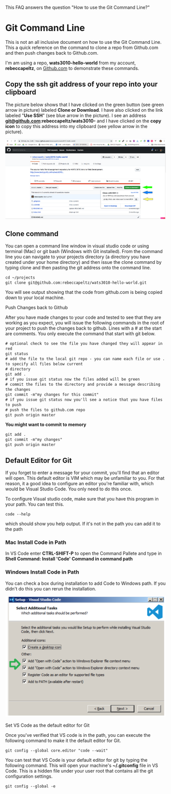This FAQ answers the question "How to use the Git Command Line?"

# Git Command Line

This is not an all inclusive document on how to use the Git Command Line.  This a quick reference on the command to clone a repo from Github.com and then push changes back to Github.com.

I'm am using a repo, **wats3010-hello-world** from my account, **rebeccapeltz**, on [Github.com](https://www.github.com) to demonstrate these commands.

## Copy the ssh git address of your repo into your clipboard

The picture below shows that I have clicked on the green button \(see green arrow in picture\) labeled **Clone or Download**.  I have also clicked on the link labeled "**Use SSH**" \(see blue arrow in the picture\).  I see an address **git@github.com:rebeccapeltz/wats3010-** and I have clicked on the **copy icon** to  copy this address into my clipboard \(see yellow arrow in the picture\).

![](/assets/clone-repo.png)

## Clone command

You can open a command line window in visual studio code or using terminal \(Mac\) or git bash \(Windows with Git installed\).  From the command line you can navigate to your projects directory \(a directory you have created under your home directory\) and then issue the clone command by typing clone and then pasting the git address onto the command line.

```
cd ~/projects
git clone git@github.com:rebeccapeltz/wats3010-hello-world.git
```

You will see output showing that the code from github.com is being copied down to your local machine.

Push Changes back to Github

After you have made changes to your code and tested to see that they are working as you expect, you will issue the following commands in the root of your project to push the changes back to github.  Lines with a \# at the start are comments.  You only execute the command that start with git below.

```
# optional check to see the file you have changed they will appear in red
git status
# add the file to the local git repo - you can name each file or use . to specify all files below current
# directory
git add .
# if you issue git status now the files added will be green
# commit the files to the directory and provide a message describing the changes
git commit -m"my changes for this commit"
# if you issue git status now you'll see a notice that you have files to push
# push the files to github.com repo
git push origin master
```

**You might want to commit to memory**

```
git add .
git commit -m"my changes"
git push origin master
```



## Default Editor for Git

If you forget to enter a message for your commit, you'll find that an editor will open.  This default editor is VIM which may be unfamiliar to you.  For that reason, it a good idea to configure an editor you're familiar with, which would be Visual Studio Code. You only need to do this once.

To configure Visual studio code, make sure that you have this program in your path.  You can test this.

```
code --help
```

which should show you help output.  If it's not in the path you can add it to the path

### Mac Install Code in Path

In VS Code enter **CTRL-SHIFT-P** to open the Command Pallete and type in **Shell Command: Install 'Code' Command in command path**

### Windows Install Code in Path

You can check a box during installation to add Code to Windows path. If you didn't do this you can rerun the installation.

![](/assets/code-win-path.png)

Set VS Code as the default editor for Git

Once you've verified that VS code is in the path, you can execute the following command to make it the default editor for Git.

```
git config --global core.editor "code --wait"
```

You can test that VS Code is your default editor for git by typing the following command.  This will open your machine's **~/.gitconfig** file in VS Code.  This is a hidden file under your user root that contains all the git configuration settings.

```
git config --global -e
```



